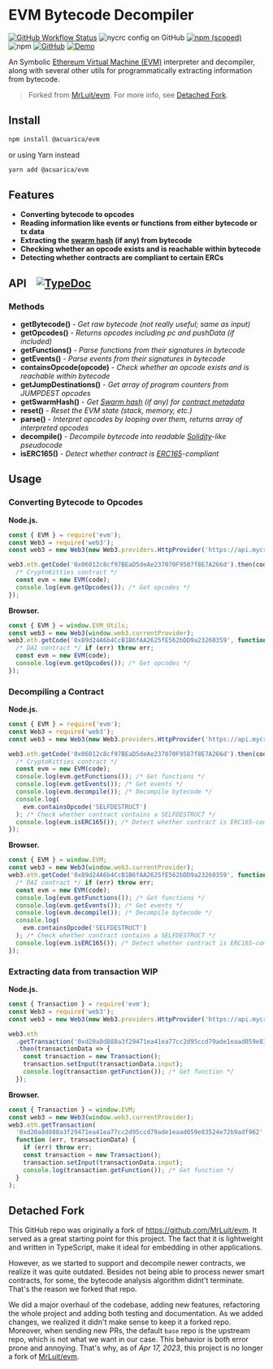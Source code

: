 # EVM Bytecode Decompiler

[![GitHub Workflow Status](https://img.shields.io/github/actions/workflow/status/acuarica/evm/main.yaml?style=flat-square)](https://github.com/acuarica/evm/actions/workflows/main.yaml)
![nycrc config on GitHub](https://img.shields.io/nycrc/acuarica/evm?style=flat-square)
[![npm (scoped)](https://img.shields.io/npm/v/@acuarica/evm?style=flat-square)](https://www.npmjs.com/package/@acuarica/evm)
![npm](https://img.shields.io/npm/dt/@acuarica/evm)
[![GitHub](https://img.shields.io/github/license/acuarica/evm?style=flat-square)](https://github.com/acuarica/evm/blob/master/LICENSE)
[![Demo](https://img.shields.io/badge/demo-acuarica.github.io%2Fevm-informational?style=flat-square)](https://acuarica.github.io/evm)

An Symbolic [Ethereum Virtual Machine (EVM)](https://medium.com/mycrypto/the-ethereum-virtual-machine-how-does-it-work-9abac2b7c9e) interpreter and decompiler, along with several other utils for programmatically extracting information from bytecode.

> Forked from [MrLuit/evm](https://github.com/MrLuit/evm). For more info, see [Detached Fork](#detached-fork).

## Install

```sh
npm install @acuarica/evm
```

or using Yarn instead

```sh
yarn add @acuarica/evm
```

## Features

- **Converting bytecode to opcodes**
- **Reading information like events or functions from either bytecode or tx data**
- **Extracting the [swarm hash](https://github.com/ethereum/wiki/wiki/Swarm-Hash) (if any) from bytecode**
- **Checking whether an opcode exists and is reachable within bytecode**
- **Detecting whether contracts are compliant to certain ERCs**

## API &nbsp;&nbsp; [![TypeDoc](https://img.shields.io/badge/reference-acuarica.github.io%2Fevm%2Ftsdoc-blueviolet?style=flat-square)](https://acuarica.github.io/evm/tsdoc)

### Methods

- **getBytecode()** - _Get raw bytecode (not really useful; same as input)_
- **getOpcodes()** - _Returns opcodes including pc and pushData (if included)_
- **getFunctions()** - _Parse functions from their signatures in bytecode_
- **getEvents()** - _Parse events from their signatures in bytecode_
- **containsOpcode(opcode)** - _Check whether an opcode exists and is reachable within bytecode_
- **getJumpDestinations()** - _Get array of program counters from JUMPDEST opcodes_
- **getSwarmHash()** - _Get [Swarm hash](https://github.com/ethereum/wiki/wiki/Swarm-Hash) (if any) for [contract metadata](https://solidity.readthedocs.io/en/v0.5.2/metadata.html)_
- **reset()** - _Reset the EVM state (stack, memory, etc.)_
- **parse()** - _Interpret opcodes by looping over them, returns array of interpreted opcodes_
- **decompile()** - _Decompile bytecode into readable [Solidity](https://en.wikipedia.org/wiki/Solidity)-like pseudocode_
- **isERC165()** - _Detect whether contract is [ERC165](https://eips.ethereum.org/EIPS/eip-165)-compliant_

## Usage

### Converting Bytecode to Opcodes

**Node.js.**

```javascript
const { EVM } = require('evm');
const Web3 = require('web3');
const web3 = new Web3(new Web3.providers.HttpProvider('https://api.mycryptoapi.com/eth'));

web3.eth.getCode('0x06012c8cf97BEaD5deAe237070F9587f8E7A266d').then(code => {
  /* CryptoKitties contract */
  const evm = new EVM(code);
  console.log(evm.getOpcodes()); /* Get opcodes */
});
```

**Browser.**

```javascript
const { EVM } = window.EVM_Utils;
const web3 = new Web3(window.web3.currentProvider);
web3.eth.getCode('0x89d24A6b4CcB1B6fAA2625fE562bDD9a23260359', function (err, code) {
  /* DAI contract */ if (err) throw err;
  const evm = new EVM(code);
  console.log(evm.getOpcodes()); /* Get opcodes */
});
```

### Decompiling a Contract

**Node.js.**

```javascript
const { EVM } = require('evm');
const Web3 = require('web3');
const web3 = new Web3(new Web3.providers.HttpProvider('https://api.mycryptoapi.com/eth'));

web3.eth.getCode('0x06012c8cf97BEaD5deAe237070F9587f8E7A266d').then(code => {
  /* CryptoKitties contract */
  const evm = new EVM(code);
  console.log(evm.getFunctions()); /* Get functions */
  console.log(evm.getEvents()); /* Get events */
  console.log(evm.decompile()); /* Decompile bytecode */
  console.log(
    evm.containsOpcode('SELFDESTRUCT')
  ); /* Check whether contract contains a SELFDESTRUCT */
  console.log(evm.isERC165()); /* Detect whether contract is ERC165-compliant */
});
```

**Browser.**

```javascript
const { EVM } = window.EVM;
const web3 = new Web3(window.web3.currentProvider);
web3.eth.getCode('0x89d24A6b4CcB1B6fAA2625fE562bDD9a23260359', function (err, code) {
  /* DAI contract */ if (err) throw err;
  const evm = new EVM(code);
  console.log(evm.getFunctions()); /* Get functions */
  console.log(evm.getEvents()); /* Get events */
  console.log(evm.decompile()); /* Decompile bytecode */
  console.log(
    evm.containsOpcode('SELFDESTRUCT')
  ); /* Check whether contract contains a SELFDESTRUCT */
  console.log(evm.isERC165()); /* Detect whether contract is ERC165-compliant */
});
```

### Extracting data from transaction **WIP**

**Node.js.**

```javascript
const { Transaction } = require('evm');
const Web3 = require('web3');
const web3 = new Web3(new Web3.providers.HttpProvider('https://api.mycryptoapi.com/eth'));

web3.eth
  .getTransaction('0xd20a8d888a3f29471ea41ea77cc2d95ccd79ade1eaad059e83524e72b9adf962')
  .then(transactionData => {
    const transaction = new Transaction();
    transaction.setInput(transactionData.input);
    console.log(transaction.getFunction()); /* Get function */
  });
```

**Browser.**

```javascript
const { Transaction } = window.EVM;
const web3 = new Web3(window.web3.currentProvider);
web3.eth.getTransaction(
  '0xd20a8d888a3f29471ea41ea77cc2d95ccd79ade1eaad059e83524e72b9adf962',
  function (err, transactionData) {
    if (err) throw err;
    const transaction = new Transaction();
    transaction.setInput(transactionData.input);
    console.log(transaction.getFunction()); /* Get function */
  }
);
```

## Detached Fork

This GitHub repo was originally a fork of <https://github.com/MrLuit/evm>.
It served as a great starting point for this project.
The fact that it is lightweight and written in TypeScript,
make it ideal for embedding in other applications.

However, as we started to support and decompile newer contracts, we realize it was quite outdated.
Besides not being able to process newer smart contracts, for some, the bytecode analysis algorithm didnt't terminate.
That's the reason we forked that repo.

We did a major overhaul of the codebase, adding new features, refactoring the whole project and adding both testing and documentation.
As we added changes, we realized it didn't make sense to keep it a forked repo.
Moreover, when sending new PRs, the default `base` repo is the upstream repo, which is not what we want in our case.
This behavior is both error prone and annoying.
That's why, as of _Apr 17, 2023_, this project is no longer a fork of [MrLuit/evm](https://github.com/MrLuit/evm).
